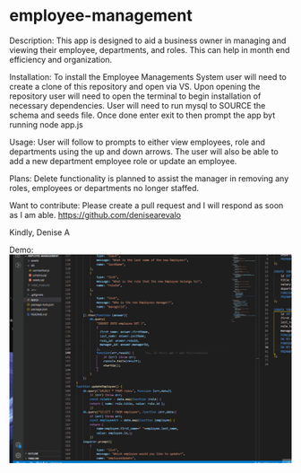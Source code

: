 # employee-management
Description:
This app is designed to aid a business owner in managing and viewing their employee, departments, and roles. This can help in month end efficiency and organization.

Installation:
To install the Employee Managements System user will need to create a clone of this repository and open via VS. Upon opening the repository user will need to open the terminal to begin installation of necessary dependencies. User will need to run mysql to SOURCE the schema and seeds file. Once done enter exit to then prompt the app byt running node app.js

Usage:
User will follow to prompts to either view employees, role and departments using the up and down arrows. The user will also be able to add a new department employee role or update an employee. 

Plans:
Delete functionality is planned to assist the manager in removing any roles, employees or departments no longer staffed.

Want to contribute: 
Please create a pull request and I will respond as soon as I am able.
https://github.com/denisearevalo

Kindly, Denise A

Demo:
![load page](./assets/emsDb.gif)
